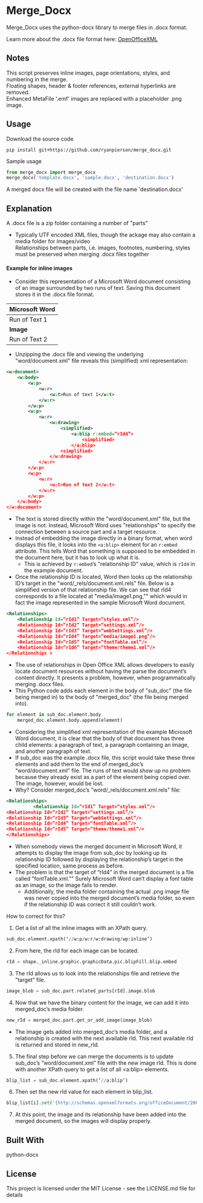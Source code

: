 # Merge_Docx
Merge_Docx uses the python-docx library to merge files in .docx format. 

Learn more about the .docx file format here:
[OpenOfficeXML](http://officeopenxml.com/WPcontentOverview.php)

## Notes
This script preserves inline images, page orientations, styles, and numbering in the merge.<br />
Floating shapes, header & footer references, external hyperlinks are removed.<br />
Enhanced MetaFile '.emf' images are replaced with a placeholder .png image.

## Usage
Download the source code
```
pip install git+https://github.com/ryanpierson/merge_docx.git
```

Sample usage
```python
from merge_docx import merge_docx
merge_docx('template.docx', 'sample.docx', 'destination.docx')
```
A merged docx file will be created with the file name 'destination.docx'

## Explanation
A .docx file is a zip folder containing a number of "parts"<br />
   - Typically UTF encoded XML files, though the ackage may also contain a media folder for images/video<br />
Relationships between parts, i.e. images, footnotes, numbering, styles must be preserved when merging .docx files together<br />

#### Example for inline images
  * Consider this representation of a Microsoft Word document consisting of an image surrounded by two runs of text. Saving this document stores it in the .docx file format.<br />

| Microsoft Word |
| -------------- |
| Run of Text 1  |
| **Image**      |
| Run of Text 2  |

  * Unzipping the .docx file and viewing the underlying "word/document.xml" file reveals this (simplified) xml representation:<br />
```xml
<w:document>
    <w:body>
        <w:p>
            <w:r>
                <w:t>Run of text 1</w:t>
            </w:r>
        </w:p>
        <w:p>
            <w:r>
                <w:drawing>
                    <simplified>
                        <a:blip r:embed=“rId4”>
                            <simplified>
                        </a:blip>
                    <simplified>
                </w:drawing>
            </w:r>
        </w:p>
        <w:p>
            <w:r>
                <w:t>Run of text 2</w:t>
            </w:r>
        </w:p>
    </w:body>
</w:document>
```

  * The text is stored directly within the "word/document.xml" file, but the image is not. Instead, Microsoft Word uses "relationships" to specify the connection between a source part and a target resource.<br />
  * Instead of embedding the image directly in a binary format, when word displays this file, it looks into the `<a:blip>` element for an `r:embed` attribute. This tells Word that something is supposed to be embedded in the document here, but it has to look up what it is.<br />
      - This is achieved by `r:embed`’s "relationship ID" value, which is `rId4` in the example document.<br />
  * Once the relationship ID is located, Word then looks up the relationship ID’s target in the "word/\_rels/document.xml.rels" file. Below is a simplified version of that relationship file. We can see that rId4 corresponds to a file located at "media/image1.png,"" which would in fact the image represented in the sample Microsoft Word document.
```xml
<Relationships>
    <Relationship Id=“rId1” Target=“styles.xml”/>
    <Relationship Id=“rId2” Target=“settings.xml”/> 
    <Relationship Id=“rId3” Target=“webSettings.xml”/>
    <Relationship Id=“rId4” Target=“media/image1.png”/>
    <Relationship Id=“rId5” Target=“fontTable.xml”/>
    <Relationship Id=“rId6” Target=“theme/theme1.xml”/>
</Relationships >
```
  * The use of relationships in Open Office XML allows developers to easily locate document resources without having the parse the document’s content directly. It presents a problem, however, when programmatically merging .docx files.<br />
  * This Python code adds each element in the body of "sub_doc" (the file being merged in) to the body of "merged_doc" (the file being merged into).<br />
```python
for element in sub_doc.element.body
	merged_doc.element.body.append(element)
```
  * Considering the simplified xml representation of the example Microsoft Word document, it is clear that the body of that document has three child elements: a paragraph of text, a paragraph containing an image, and another paragraph of text.<br />
  * If sub_doc was the example .docx file, this script would take these three elements and add them to the end of merged_doc’s “word/document.xml” file. The runs of text would show up no problem because they already exist as a part of the element being copied over. The image, however, would be lost.<br />
  * Why? Consider merged_doc’s "word/\_rels/document.xml.rels" file:<br />
```xml
<Relationships>
          <Relationship Id=“rId1” Target=“styles.xml”/>
<Relationship Id=“rId2” Target=“settings.xml”/>
<Relationship Id=“rId3” Target=“webSettings.xml”/>
<Relationship Id=“rId4” Target=“fontTable.xml”/>
<Relationship Id=“rId5” Target=“theme/theme1.xml”/>
</Relationships>
```
  * When somebody views the merged document in Microsoft Word, it attempts to display the image from sub_doc by looking up its relationship ID followed by displaying the relationship’s target in the specified location, same process as before.<br />
  * The problem is that the target of “rId4” in the merged document is a file called "fontTable.xml."" Surely Microsoft Word can’t display a font table as an image, so the image fails to render.<br />
      - Additionally, the media folder containing the actual .png image file was never copied into the merged document’s media folder, so even if the relationship ID was correct it still couldn’t work.<br />

How to correct for this?
1. Get a list of all the inline images with an XPath query.
```python
sub_doc.element.xpath(‘//w:p/w:r/w:drawing/wp:inline’)
```
2. From here, the rId for each image can be located.
```python
rId = shape._inline.graphic.graphicData.pic.blipFill.blip.embed
```
3. The rId allows us to look into the relationships file and retrieve the ”target” file.
```python
image_blob = sub_doc.part.related_parts[rId].image.blob
```
4. Now that we have the binary content for the image, we can add it into merged_doc’s media folder. 
```python
new_rId = merged_doc.part.get_or_add_image(image_blob)
```
   - The image gets added into merged_doc’s media folder, and a relationship is created with the next available rId. This next available rId is returned and stored in new_rId.
5. The final step before we can merge the documents is to update sub_doc’s ”word/document.xml” file with the new image rId. This is done with another XPath query to get a list of all <a:blip> elements.
```python
blip_list = sub_doc.element.xpath(‘//a:blip’)
```
6. Then set the new rId value for each element in blip_list.
```python
blip_list[i].set('{http://schemas.openxmlformats.org/officeDocument/2006/relationships}embed', new_rId)
```
7. At this point, the image and its relationship have been added into the merged document, so the images will display properly.



## Built With
python-docx

## License
This project is licensed under the MIT License - see the LICENSE.md file for details